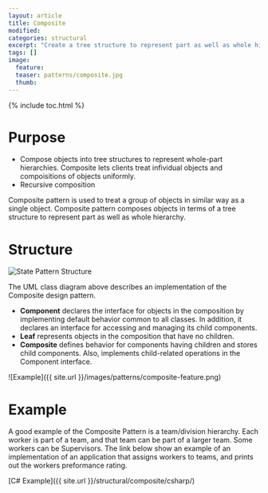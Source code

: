 ```yaml
---
layout: article
title: Composite
modified:
categories: structural
excerpt: "Create a tree structure to represent part as well as whole hierarchy."
tags: []
image:
  feature:
  teaser: patterns/composite.jpg
  thumb:
---
```


{% include toc.html %}

# Purpose

* Compose objects into tree structures to represent whole-part hierarchies. Composite lets clients treat infividual objects and compoisitions of objects uniformly.
* Recursive composition

Composite pattern is used to treat a group of objects in similar way as a single object. Composite pattern composes objects in terms of a tree structure to represent part as well as whole hierarchy.



# Structure
![State Pattern Structure](https://upload.wikimedia.org/wikipedia/commons/thumb/5/5a/Composite_UML_class_diagram_%28fixed%29.svg/640px-Composite_UML_class_diagram_%28fixed%29.svg.png)

The UML class diagram above describes an implementation of the Composite design pattern.  

* **Component** declares the interface for objects in the composition by implementing default behavior common to all classes. In addition, it declares an interface for accessing and managing its child components.
* **Leaf** represents objects in the composition that have no children.
* **Composite** defines behavior for components having children and stores child components. Also, implements child-related operations in the Component interface.


![Example]({{ site.url }}/images/patterns/composite-feature.png)

# Example 

A good example of the Composite Pattern is a team/division hierarchy. Each worker is part of a team, and that team can be part of a larger team. 
Some workers can be Supervisors. 
The link below show an example of an implementation of an application that assigns workers to teams, and prints out the workers preformance rating.

[C# Example]({{ site.url }}/structural/composite/csharp/)